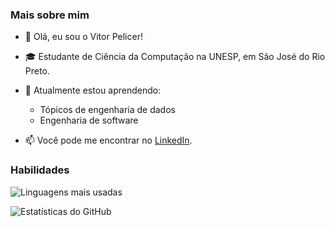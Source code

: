 ### Mais sobre mim

- 👋 Olá, eu sou o Vitor Pelicer!
- 🎓 Estudante de Ciência da Computação na UNESP, em São José do Rio Preto.
- 🌱 Atualmente estou aprendendo:
  - Tópicos de engenharia de dados
  - Engenharia de software

- 📫 Você pode me encontrar no [LinkedIn](https://www.linkedin.com/in/vitor-pelicer/).

### Habilidades

![Linguagens mais usadas](https://github-readme-stats.vercel.app/api/top-langs/?username=vitor-pelicer&layout=compact&hide_border=true&langs_count=10&exclude_repo=github-readme-stats,anuraghazra.github.io)

![Estatísticas do GitHub](https://github-readme-stats.vercel.app/api?username=vitor-pelicer&count_private=true&show_icons=true&hide_border=true)
